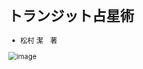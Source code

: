 # トランジット占星術
- 松村 潔　著

![image](https://github.com/melonoidz/bookshelf/assets/27326835/3d981520-3983-4efa-8023-ea5319c58781)
